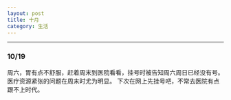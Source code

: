 ```yaml
---
layout: post
title: 十月
category: 生活
---
```

---

### 10/19   

​      周六，胃有点不舒服，赶着周末到医院看看，挂号时被告知周六周日已经没有号。医疗资源紧张的问题在周末时尤为明显。 下次在网上先挂号吧，不常去医院有点跟不上时代。